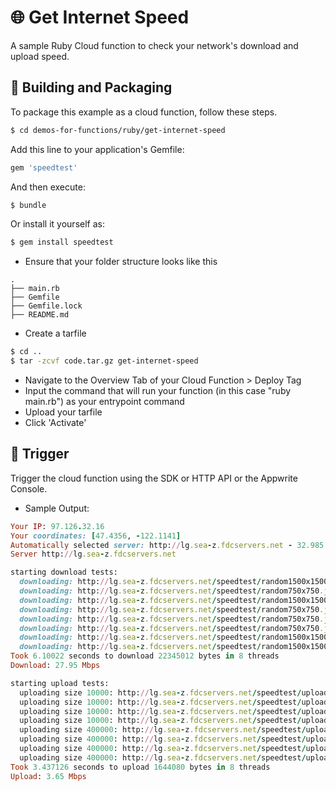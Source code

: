 # 🌐 Get Internet Speed

A sample Ruby Cloud function to check your network's download and upload speed. 

## 🚀 Building and Packaging

To package this example as a cloud function, follow these steps.

```bash
$ cd demos-for-functions/ruby/get-internet-speed
```

Add this line to your application's Gemfile:

```bash
gem 'speedtest'
```

And then execute: 
```bash
$ bundle
```

Or install it yourself as:

```bash
$ gem install speedtest
```

- Ensure that your folder structure looks like this

```
.
├── main.rb
├── Gemfile
├── Gemfile.lock
├── README.md
```

- Create a tarfile

```bash
$ cd ..
$ tar -zcvf code.tar.gz get-internet-speed
```

- Navigate to the Overview Tab of your Cloud Function > Deploy Tag
- Input the command that will run your function (in this case "ruby main.rb") as your entrypoint command
- Upload your tarfile
- Click 'Activate'

## 🎯 Trigger

Trigger the cloud function using the SDK or HTTP API or the Appwrite Console.

- Sample Output:

```ruby
Your IP: 97.126.32.16
Your coordinates: [47.4356, -122.1141]
Automatically selected server: http://lg.sea-z.fdcservers.net - 32.985 ms
Server http://lg.sea-z.fdcservers.net

starting download tests:
  downloading: http://lg.sea-z.fdcservers.net/speedtest/random1500x1500.jpg
  downloading: http://lg.sea-z.fdcservers.net/speedtest/random750x750.jpg
  downloading: http://lg.sea-z.fdcservers.net/speedtest/random1500x1500.jpg
  downloading: http://lg.sea-z.fdcservers.net/speedtest/random750x750.jpg
  downloading: http://lg.sea-z.fdcservers.net/speedtest/random750x750.jpg
  downloading: http://lg.sea-z.fdcservers.net/speedtest/random750x750.jpg
  downloading: http://lg.sea-z.fdcservers.net/speedtest/random1500x1500.jpg
  downloading: http://lg.sea-z.fdcservers.net/speedtest/random1500x1500.jpg
Took 6.10022 seconds to download 22345012 bytes in 8 threads
Download: 27.95 Mbps

starting upload tests:
  uploading size 10000: http://lg.sea-z.fdcservers.net/speedtest/upload.php
  uploading size 10000: http://lg.sea-z.fdcservers.net/speedtest/upload.php
  uploading size 10000: http://lg.sea-z.fdcservers.net/speedtest/upload.php
  uploading size 10000: http://lg.sea-z.fdcservers.net/speedtest/upload.php
  uploading size 400000: http://lg.sea-z.fdcservers.net/speedtest/upload.php
  uploading size 400000: http://lg.sea-z.fdcservers.net/speedtest/upload.php
  uploading size 400000: http://lg.sea-z.fdcservers.net/speedtest/upload.php
  uploading size 400000: http://lg.sea-z.fdcservers.net/speedtest/upload.php
Took 3.437126 seconds to upload 1644080 bytes in 8 threads
Upload: 3.65 Mbps
```
